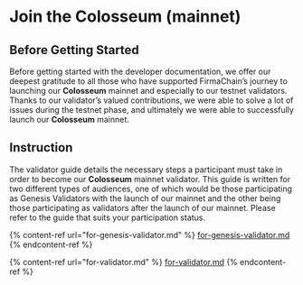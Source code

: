 # Join the Colosseum (mainnet)

## Before Getting Started

Before getting started with the developer documentation, we offer our deepest gratitude to all those who have supported FirmaChain’s journey to launching our **Colosseum** mainnet and especially to our testnet validators. Thanks to our validator’s valued contributions, we were able to solve a lot of issues during the testnet phase, and ultimately we were able to successfully launch our **Colosseum** mainnet.

## Instruction

The validator guide details the necessary steps a participant must take in order to become our **Colosseum** mainnet validator. This guide is written for two different types of audiences, one of which would be those participating as Genesis Validators with the launch of our mainnet and the other being those participating as validators after the launch of our mainnet. Please refer to the guide that suits your participation status.

{% content-ref url="for-genesis-validator.md" %}
[for-genesis-validator.md](for-genesis-validator.md)
{% endcontent-ref %}

{% content-ref url="for-validator.md" %}
[for-validator.md](for-validator.md)
{% endcontent-ref %}
